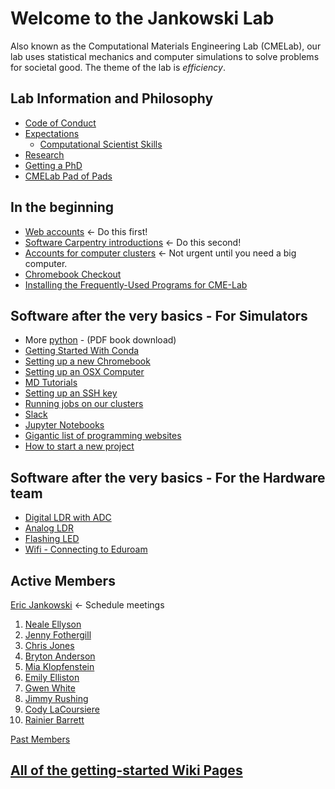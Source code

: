 # Welcome to the Jankowski Lab
Also known as the Computational Materials Engineering Lab (CMELab), our lab uses statistical mechanics and computer simulations to solve problems for societal good. The theme of the lab is *efficiency*.

## Lab Information and Philosophy
* [Code of Conduct](pages/Code_of_Conduct.md)
* [Expectations](pages/Expectations.md)
    * [Computational Scientist Skills](pages/Computational_Scientist_Skills.md)
* [Research](pages/Research.md)
* [Getting a PhD](pages/Getting_a_PhD.md)
* [CMELab Pad of Pads](https://etherpad.boisestate.edu/p/cmelab-pad-of-pads)

## In the beginning
* [Web accounts](pages/Web_accounts.md)  <- Do this first!
* [Software Carpentry introductions](pages/Software_Carpentry_introductions.md)  <- Do this second!
* [Accounts for computer clusters](pages/Accounts_for_computer_clusters.md) <- Not urgent until you need a big computer.
* [Chromebook Checkout](https://docs.google.com/spreadsheets/d/1q09wjk9HKtRtBNhU_heKF84a3awLpIyzw9q8gPIXRqA/edit?usp=sharing)
* [Installing the Frequently-Used Programs for CME-Lab](pages/Installing_the_Frequently-Used_Programs_for_CME-Lab.md)

## Software after the very basics - For Simulators
* More [python](http://bit.ly/2tBTW7W) - (PDF book download)
* [Getting Started With Conda](pages/Getting_Started_With_Conda.md)
* [Setting up a new Chromebook](pages/Setting_up_a_new_Chromebook.md)
* [Setting up an OSX Computer](pages/Setting_up_an_OSX_Computer.md)
* [MD Tutorials](pages/MD_Tutorials.md)
* [Setting up an SSH key](pages/Setting_Up_an_SSH_key.md)
* [Running jobs on our clusters](pages/Running_jobs_on_our_clusters.md)
* [Slack](pages/Slack.md)
* [Jupyter Notebooks](pages/Jupyter_Notebooks.md)
* [Gigantic list of programming websites](https://github.com/sdmg15/Best-websites-a-programmer-should-visit)
* [How to start a new project](pages/How_to_start_a_new_project.md)


## Software after the very basics - For the Hardware team

* [Digital LDR with ADC](https://bitbucket.org/cmelab/raspberry-pi/wiki/Digital%20LDR%20with%20ADC%20Setup)
* [Analog LDR](https://bitbucket.org/cmelab/raspberry-pi/wiki/Analog%20LDR)
* [Flashing LED](https://bitbucket.org/cmelab/raspberry-pi/wiki/Flashing%20LED)
* [Wifi - Connecting to Eduroam](https://bitbucket.org/cmelab/raspberry-pi/wiki/WiFi%20-%20Connecting%20to%20Eduroam)

## Active Members
[Eric Jankowski](pages/Prof_Jankowski.md) <- Schedule meetings

1. [Neale Ellyson](https://github.com/nealeellyson)
1. [Jenny Fothergill](https://github.com/jennyfothergill)
1. [Chris Jones](https://github.com/chrisjonesBSU)
1. [Bryton Anderson](https://github.com/bryton91)
1. [Mia Klopfenstein](https://github.com/miaklop)
1. [Emily Elliston](https://github.com/emilyepstein)
1. [Gwen White](https://github.com/gwenwhite)
1. [Jimmy Rushing](https://github.com/JimmyRushing)
1. [Cody LaCoursiere](https://github.com/CodyLacoursiere)
1. [Rainier Barrett](https://github.com/RainierBarrett)

[Past Members](pages/Past_Members.md)

## [All of the getting-started Wiki Pages](pages)
